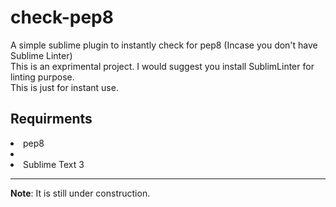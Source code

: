check-pep8
==========

A simple sublime plugin to instantly check for pep8 (Incase you don't have Sublime Linter)<br>
This is an exprimental project. I would suggest you install SublimLinter for linting purpose.<br>
This is just for instant use.

<h2>Requirments</h2>
<li>pep8<li>
<li>Sublime Text 3</li>

----
<b>Note</b>: It is still under construction.
